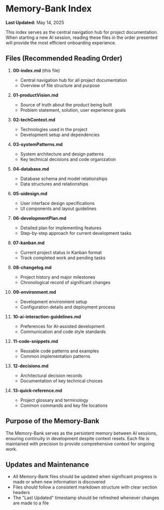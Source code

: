 # Memory-Bank Index

**Last Updated:** May 14, 2025

This index serves as the central navigation hub for project documentation. When starting a new AI session, reading these files in the order presented will provide the most efficient onboarding experience.

## Files (Recommended Reading Order)

1. **00-index.md** (this file)
   - Central navigation hub for all project documentation
   - Overview of file structure and purpose

2. **01-productVision.md**
   - Source of truth about the product being built
   - Problem statement, solution, user experience goals

3. **02-techContext.md**
   - Technologies used in the project
   - Development setup and dependencies

4. **03-systemPatterns.md**
   - System architecture and design patterns
   - Key technical decisions and code organization

5. **04-database.md**
   - Database schema and model relationships
   - Data structures and relationships

6. **05-uidesign.md**
   - User interface design specifications
   - UI components and layout guidelines

7. **06-developmentPlan.md**
   - Detailed plan for implementing features
   - Step-by-step approach for current development tasks

8. **07-kanban.md**
   - Current project status in Kanban format
   - Track completed work and pending tasks

9. **08-changelog.md**
   - Project history and major milestones
   - Chronological record of significant changes

10. **09-environment.md**
    - Development environment setup
    - Configuration details and deployment process

11. **10-ai-interaction-guidelines.md**
    - Preferences for AI-assisted development
    - Communication and code style standards

12. **11-code-snippets.md**
    - Reusable code patterns and examples
    - Common implementation patterns

13. **12-decisions.md**
    - Architectural decision records
    - Documentation of key technical choices

14. **13-quick-reference.md**
    - Project glossary and terminology
    - Common commands and key file locations

## Purpose of the Memory-Bank

The Memory-Bank serves as the persistent memory between AI sessions, ensuring continuity in development despite context resets. Each file is maintained with precision to provide comprehensive context for ongoing work.

## Updates and Maintenance

- All Memory-Bank files should be updated when significant progress is made or when new information is discovered
- Files should follow a consistent markdown structure with clear section headers
- The "Last Updated" timestamp should be refreshed whenever changes are made to a file